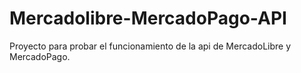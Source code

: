 # Mercadolibre-MercadoPago-API
Proyecto para probar el funcionamiento de la api de MercadoLibre y MercadoPago.
